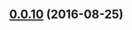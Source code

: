 <a name="0.0.10"></a>
## [0.0.10](https://github.com/marksmall/banger/compare/0.0.9...v0.0.10) (2016-08-25)



